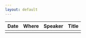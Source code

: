 ```yaml
---
layout: default
---
```




| Date  | Where  | Speaker  | Title  |
|---|---|---|---|
|   |   |   |   |
